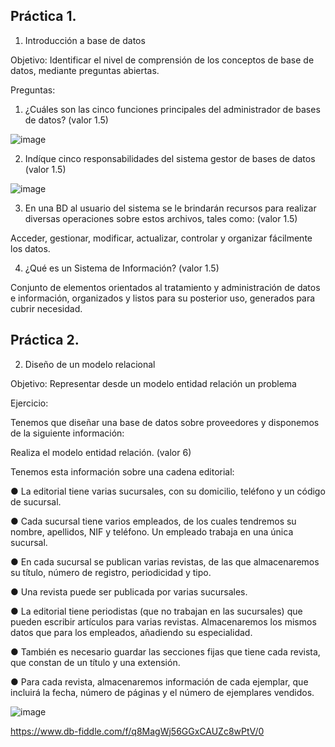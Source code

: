 ## Práctica 1.

1. Introducción a base de datos

Objetivo: Identificar el nivel de comprensión de los conceptos de base de datos,
mediante preguntas abiertas.
 
Preguntas:

1. ¿Cuáles son las cinco funciones principales del administrador de bases de datos?
(valor 1.5)

![image](https://user-images.githubusercontent.com/102439883/171485380-423cd46d-7163-4ae7-a04a-7ea112f170e7.png)


2. Indíque cinco responsabilidades del sistema gestor de bases de datos (valor 1.5)

![image](https://user-images.githubusercontent.com/102439883/171485497-925b43d5-05de-44b1-974c-39d66536b788.png)


3. En una BD al usuario del sistema se le brindarán recursos para realizar diversas
operaciones sobre estos archivos, tales como: (valor 1.5)

Acceder, gestionar, modificar, actualizar, controlar y organizar fácilmente los datos.

4. ¿Qué es un Sistema de Información? (valor 1.5)

Conjunto de elementos orientados al tratamiento y administración de datos e información, organizados y listos para su posterior uso, generados para cubrir necesidad.

## Práctica 2.

2. Diseño de un modelo relacional

Objetivo: Representar desde un modelo entidad relación un problema


Ejercicio:

Tenemos que diseñar una base de datos sobre proveedores y disponemos de la siguiente
información:

Realiza el modelo entidad relación. (valor 6)

Tenemos esta información sobre una cadena editorial:

● La editorial tiene varias sucursales, con su domicilio, teléfono y un código de
sucursal.

● Cada sucursal tiene varios empleados, de los cuales tendremos su nombre,
apellidos, NIF y teléfono. Un empleado trabaja en una única sucursal.

● En cada sucursal se publican varias revistas, de las que almacenaremos su título,
número de registro, periodicidad y tipo.

● Una revista puede ser publicada por varias sucursales.

● La editorial tiene periodistas (que no trabajan en las sucursales) que pueden
escribir artículos para varias revistas. Almacenaremos los mismos datos que para
los empleados, añadiendo su especialidad.

● También es necesario guardar las secciones fijas que tiene cada revista, que
constan de un título y una extensión.

● Para cada revista, almacenaremos información de cada ejemplar, que incluirá la
fecha, número de páginas y el número de ejemplares vendidos.


![image](https://user-images.githubusercontent.com/102439883/170845881-490be95e-8122-4a91-bb2f-a32b9ee51043.png)

https://www.db-fiddle.com/f/q8MagWj56GGxCAUZc8wPtV/0
